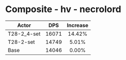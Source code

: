 # Composite - hv - necrolord
| Actor | DPS | Increase |
|---|:---:|:---:|
|T28-2_4-set|16071|14.42%|
|T28-2-set|14749|5.01%|
|Base|14046|0.00%|
